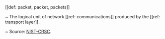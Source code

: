 [[def: packet, packet, packets]]

~ The logical unit of network [[ref: communications]] produced by the [[ref: transport layer]].

~ Source: [NIST-CRSC](https://csrc.nist.gov/glossary/term/packet).
